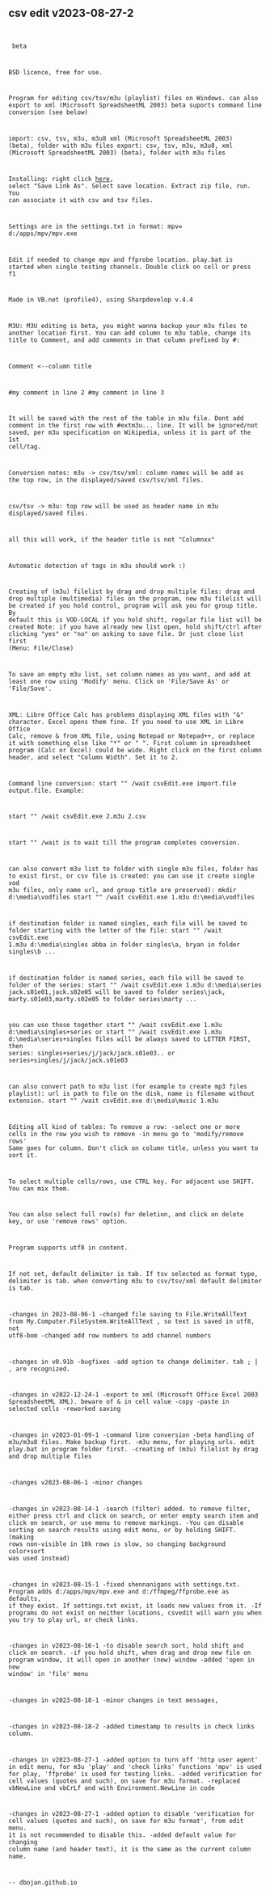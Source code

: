 ## csv edit v2023-08-27-2
<code> <pre> 
beta

BSD licence, free for use.

Program for editing csv/tsv/m3u (playlist) files on Windows.
can also export to xml (Microsoft SpreadsheetML 2003) beta
suports command line conversion (see below)

import: csv, tsv, m3u, m3u8  xml (Microsoft SpreadsheetML 2003) (beta), folder with m3u files
export: csv, tsv, m3u, m3u8, xml (Microsoft SpreadsheetML 2003) (beta), folder with m3u files


Installing: right click [here](https://github.com/dbojan/csvEdit_Esmeralda/raw/main/csvEdit.zip), select "Save Link As".
Select save location. Extract zip file, run. 
You can associate it with csv and tsv files.

Settings are in the settings.txt in format:
mpv=
d:/apps/mpv/mpv.exe

Edit if needed to change mpv and ffprobe location.
play.bat is started when single testing channels. Double click on cell or press f1


Made in VB.net (profile4), using Sharpdevelop v.4.4


M3U:
M3U editing is beta, you might wanna backup your m3u files to another location first.
You can add column to m3u table, change its title to Comment,  and add comments in that column
prefixed by #:

Comment <--column title

#my comment in line 2
#my comment in line 3

It will be saved with the rest of the table in m3u file.
Dont add comment in the first row with #extm3u... line.
It will be ignored/not saved, per m3u specification on Wikipedia, unless it is part of the
1st cell/tag.

Conversion notes:
m3u -> csv/tsv/xml: column names will be add as the top row, 
in the displayed/saved csv/tsv/xml files.

csv/tsv -> m3u: top row will be used as header name in m3u displayed/saved files.

all this will work, if the header title is not "Columnxx"

Automatic detection of tags in m3u should work :)

Creating of (m3u) filelist by drag and drop multiple files:
drag and drop multiple (multimedia) files on the program, new m3u filelist will be created
if you hold control, program will ask you for group title. By default this is VOD-LOCAL
if you hold shift, regular file list will be created
Note: if you have already new list open, hold shift/ctrl after clicking "yes" or "no"
on asking to save file. Or just close list first (Menu: File/Close)

To save an empty m3u list, set column names as you want, and add at least one row using
'Modify' menu. Click on 'File/Save As' or 'File/Save'.

XML:
Libre Office Calc has problems displaying XML files with "&" character.
Excel opens them fine.
If you need to use XML in Libre Office Calc, remove & from XML file, using Notepad or Notepad++,
or replace it with something else like "*" or " ".
First column in spreadsheet program (Calc or Excel) could be wide. Right click on the first 
column header, and select "Column Width". Set it to 2.

Command line conversion:
start "" /wait csvEdit.exe import.file output.file. Example:

start "" /wait csvEdit.exe 2.m3u 2.csv

start "" /wait is to wait till the program completes conversion.

can also convert m3u list to folder with single m3u files, folder has to exist first, 
or csv file is created:
you can use it create single vod m3u files, only name url, and group title are preserved):
mkdir  d:\media\vodfiles 
start "" /wait csvEdit.exe 1.m3u d:\media\vodfiles


if destination folder is named singles, each file will be saved to folder starting with the 
letter of the file:
start "" /wait csvEdit.exe 1.m3u d:\media\singles
abba in folder singles\a, bryan in folder singles\b ...

if destination folder is named series, each file will be saved to folder of the series:
start "" /wait csvEdit.exe 1.m3u d:\media\series
jack.s01e01,jack.s02e05 will be saved to folder series\jack, marty.s01e03,marty.s02e05 
to folder series\marty ...


you can use those together
start "" /wait csvEdit.exe 1.m3u d:\media\singles+series or start "" /wait csvEdit.exe 1.m3u d:\media\series+singles
files will be always saved to LETTER FIRST, then series: 
singles+series/j/jack/jack.s01e03.. or series+singles/j/jack/jack.s01e03


can also convert path to m3u list (for example to create mp3 files playlist):
url is path to file on the disk, name is filename without extension.
start "" /wait csvEdit.exe d:\media\music    1.m3u


Editing all kind of tables:
To remove a row:
 -select one or more cells in the row you wish to remove
 -in menu go to 'modify/remove rows'
Same goes for column. Don't click on column title, unless you want to sort it.


To select multiple cells/rows, use CTRL key. For adjacent use SHIFT. You can mix them.

You can also select full row(s) for deletion, and click on delete key, or use 'remove rows' option.

Program supports utf8 in content.

If not set, default delimiter is tab.
If tsv selected as format type, delimiter is tab.
when converting m3u to csv/tsv/xml default delimiter is tab.


-changes in 2023-08-06-1
 -changed file saving to File.WriteAllText from My.Computer.FileSystem.WriteAllText , 
  so text is saved in utf8, not utf8-bom
 -changed add row numbers to add channel numbers


-changes in v0.91b
 -bugfixes
 -add option to change delimiter. tab ; | , are recognized.

-changes in v2022-12-24-1
 -export to xml (Microsoft Office Excel 2003 SpreadsheetML XML). beware of & in cell value
 -copy
 -paste in selected cells
 -reworked saving

-changes in v2023-01-09-1
 -command line conversion
 -beta handling of m3u/m3u8 files. Make backup first.
 -m3u menu, for playing urls. edit play.bat in program folder first.
 -creating of (m3u) filelist by drag and drop multiple files

-changes v2023-08-06-1
 -minor changes

-changes in v2023-08-14-1
 -search (filter) added. to remove filter, either press ctrl and click on search,
  or enter empty search item and click on search, or use menu to remove markings.
 -You can disable sorting on search results using edit menu, or by holding SHIFT.
  (making rows non-visible in 10k rows is slow, so changing background color+sort was used instead)

-changes in v2023-08-15-1
 -fixed shennanigans with settings.txt. Program adds d:/apps/mpv/mpv.exe and d:/ffmpeg/ffprobe.exe 
  as defaults, if they exist. If settings.txt exist, it loads new values from it. 
 -If programs do not exist on neither locations, csvedit will warn you when you try to play url, 
  or check links.

-changes in v2023-08-16-1
 -to disable search sort, hold shift and click on search.
 -if you hold shift, when drag and drop new file on program window, 
  it will open in another (new) window
 -added 'open in new window' in 'file' menu
 
-changes in v2023-08-18-1
 -minor changes in text messages,

-changes in v2023-08-18-2
 -added timestamp to results in check links column.

-changes in v2023-08-27-1
 -added option to turn off 'http user agent' in edit menu, for m3u 'play' and 'check links' functions
 'mpv' is used for play, 'ffprobe' is used for testing links.
 -added verification for cell values (quotes and such), on save for m3u format.
 -replaced vbNewLine and vbCrLf and with Environment.NewLine in code

-changes in v2023-08-27-1
 -added option to disable 'verification for cell values (quotes and such), on save for m3u format', from edit menu.
  it is not recommended to disable this.
 -added default value for changing column name (and header text), it is the same as the current column name.


--
dbojan.github.io
